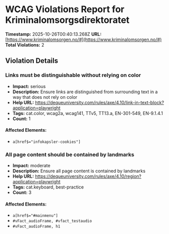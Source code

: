 # WCAG Violations Report for Kriminalomsorgsdirektoratet

**Timestamp:** 2025-10-26T00:40:13.268Z
**URL:** [https://www.kriminalomsorgen.no/#](https://www.kriminalomsorgen.no/#)
**Total Violations:** 2

## Violation Details

### Links must be distinguishable without relying on color

- **Impact:** serious
- **Description:** Ensure links are distinguished from surrounding text in a way that does not rely on color
- **Help URL:** https://dequeuniversity.com/rules/axe/4.10/link-in-text-block?application=playwright
- **Tags:** cat.color, wcag2a, wcag141, TTv5, TT13.a, EN-301-549, EN-9.1.4.1
- **Count:** 1

#### Affected Elements:

- `a[href$="infokapsler-cookies"]`

### All page content should be contained by landmarks

- **Impact:** moderate
- **Description:** Ensure all page content is contained by landmarks
- **Help URL:** https://dequeuniversity.com/rules/axe/4.10/region?application=playwright
- **Tags:** cat.keyboard, best-practice
- **Count:** 3

#### Affected Elements:

- `a[href$="#mainmenu"]`
- `#vFact_audioFrame, #vfact_testaudio`
- `#vFact_audioFrame, h1`
